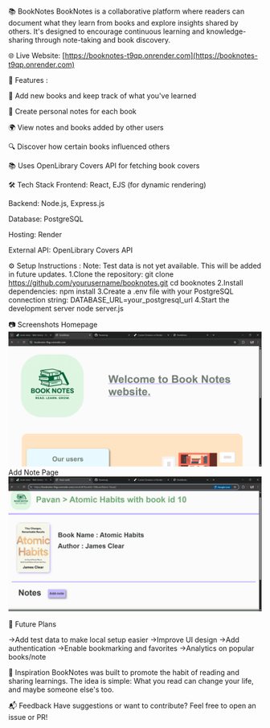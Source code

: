 📚 BookNotes
BookNotes is a collaborative platform where readers can document what they learn from books and explore insights shared by others. It's designed to encourage continuous learning and knowledge-sharing through note-taking and book discovery.

🌐 Live Website: [https://booknotes-t9qp.onrender.com](https://booknotes-t9qp.onrender.com)


🚀 Features :

📖 Add new books and keep track of what you've learned

📝 Create personal notes for each book

🌍 View notes and books added by other users

🔍 Discover how certain books influenced others

📚 Uses OpenLibrary Covers API for fetching book covers

🛠️ Tech Stack
Frontend: React, EJS (for dynamic rendering)

Backend: Node.js, Express.js

Database: PostgreSQL

Hosting: Render

External API: OpenLibrary Covers API

⚙️ Setup Instructions :
Note: Test data is not yet available. This will be added in future updates.
1.Clone the repository:
        git clone https://github.com/yourusername/booknotes.git
        cd booknotes
2.Install dependencies:
        npm install
3.Create a .env file with your PostgreSQL connection string:
        DATABASE_URL=your_postgresql_url
4.Start the development server
        node server.js

📷 Screenshots
Homepage
![Homepage](<Screenshot 2025-08-01 140246-1.png>)
Add Note Page
![alt text](<Screenshot 2025-08-01 140235.png>)

🔮 Future Plans

->Add test data to make local setup easier
->Improve UI design
->Add authentication
->Enable bookmarking and favorites
->Analytics on popular books/note

🧠 Inspiration
BookNotes was built to promote the habit of reading and sharing learnings. The idea is simple: What you read can change your life, and maybe someone else's too.

📬 Feedback
Have suggestions or want to contribute? Feel free to open an issue or PR!